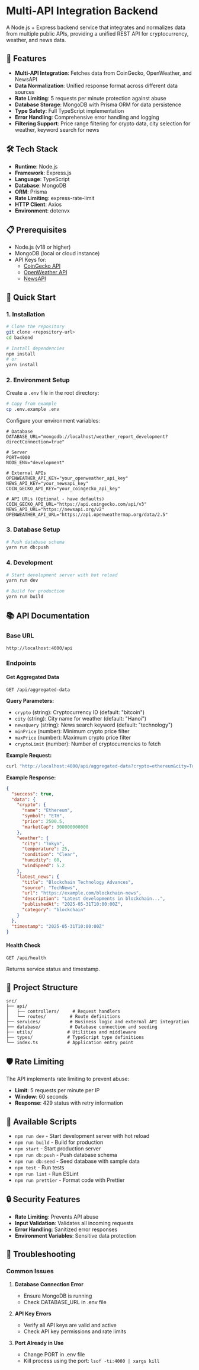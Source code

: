 # Multi-API Integration Backend

A Node.js + Express backend service that integrates and normalizes data from multiple public APIs, providing a unified REST API for cryptocurrency, weather, and news data.

## 🚀 Features

- **Multi-API Integration**: Fetches data from CoinGecko, OpenWeather, and NewsAPI
- **Data Normalization**: Unified response format across different data sources
- **Rate Limiting**: 5 requests per minute protection against abuse
- **Database Storage**: MongoDB with Prisma ORM for data persistence
- **Type Safety**: Full TypeScript implementation
- **Error Handling**: Comprehensive error handling and logging
- **Filtering Support**: Price range filtering for crypto data, city selection for weather, keyword search for news

## 🛠 Tech Stack

- **Runtime**: Node.js
- **Framework**: Express.js
- **Language**: TypeScript
- **Database**: MongoDB
- **ORM**: Prisma
- **Rate Limiting**: express-rate-limit
- **HTTP Client**: Axios
- **Environment**: dotenvx

## 📋 Prerequisites

- Node.js (v18 or higher)
- MongoDB (local or cloud instance)
- API Keys for:
  - [CoinGecko API](https://www.coingecko.com/en/api)
  - [OpenWeather API](https://openweathermap.org/api)
  - [NewsAPI](https://newsapi.org/)

## 🚀 Quick Start

### 1. Installation

```bash
# Clone the repository
git clone <repository-url>
cd backend

# Install dependencies
npm install
# or
yarn install
```

### 2. Environment Setup

Create a `.env` file in the root directory:

```bash
# Copy from example
cp .env.example .env
```

Configure your environment variables:

```env
# Database
DATABASE_URL="mongodb://localhost/weather_report_development?directConnection=true"

# Server
PORT=4000
NODE_ENV="development"

# External APIs
OPENWEATHER_API_KEY="your_openweather_api_key"
NEWS_API_KEY="your_newsapi_key"
COIN_GECKO_API_KEY="your_coingecko_api_key"

# API URLs (Optional - have defaults)
COIN_GECKO_API_URL="https://api.coingecko.com/api/v3"
NEWS_API_URL="https://newsapi.org/v2"
OPENWEATHER_API_URL="https://api.openweathermap.org/data/2.5"
```

### 3. Database Setup

```bash
# Push database schema
yarn run db:push

```

### 4. Development

```bash
# Start development server with hot reload
yarn run dev

# Build for production
yarn run build

```

## 📚 API Documentation

### Base URL

```
http://localhost:4000/api
```

### Endpoints

#### Get Aggregated Data

```http
GET /api/aggregated-data
```

**Query Parameters:**

- `crypto` (string): Cryptocurrency ID (default: "bitcoin")
- `city` (string): City name for weather (default: "Hanoi")
- `newsQuery` (string): News search keyword (default: "technology")
- `minPrice` (number): Minimum crypto price filter
- `maxPrice` (number): Maximum crypto price filter
- `cryptoLimit` (number): Number of cryptocurrencies to fetch

**Example Request:**

```bash
curl "http://localhost:4000/api/aggregated-data?crypto=ethereum&city=Tokyo&newsQuery=blockchain&minPrice=1000&maxPrice=5000"
```

**Example Response:**

```json
{
  "success": true,
  "data": {
    "crypto": {
      "name": "Ethereum",
      "symbol": "ETH",
      "price": 2500.5,
      "marketCap": 300000000000
    },
    "weather": {
      "city": "Tokyo",
      "temperature": 25,
      "condition": "Clear",
      "humidity": 60,
      "windSpeed": 5.2
    },
    "latest_news": {
      "title": "Blockchain Technology Advances",
      "source": "TechNews",
      "url": "https://example.com/blockchain-news",
      "description": "Latest developments in blockchain...",
      "publishedAt": "2025-05-31T10:00:00Z",
      "category": "blockchain"
    }
  },
  "timestamp": "2025-05-31T10:00:00Z"
}
```

#### Health Check

```http
GET /api/health
```

Returns service status and timestamp.

## 🔧 Project Structure

```
src/
├── api/
│   ├── controllers/     # Request handlers
│   └── routes/         # Route definitions
├── services/           # Business logic and external API integration
├── database/           # Database connection and seeding
├── utils/             # Utilities and middleware
├── types/             # TypeScript type definitions
└── index.ts           # Application entry point
```

## 🛡️ Rate Limiting

The API implements rate limiting to prevent abuse:

- **Limit**: 5 requests per minute per IP
- **Window**: 60 seconds
- **Response**: 429 status with retry information

## 📝 Available Scripts

- `npm run dev` - Start development server with hot reload
- `npm run build` - Build for production
- `npm start` - Start production server
- `npm run db:push` - Push database schema
- `npm run db:seed` - Seed database with sample data
- `npm test` - Run tests
- `npm run lint` - Run ESLint
- `npm run prettier` - Format code with Prettier

## 🔒 Security Features

- **Rate Limiting**: Prevents API abuse
- **Input Validation**: Validates all incoming requests
- **Error Handling**: Sanitized error responses
- **Environment Variables**: Sensitive data protection

## 🐛 Troubleshooting

### Common Issues

1. **Database Connection Error**

   - Ensure MongoDB is running
   - Check DATABASE_URL in .env file

2. **API Key Errors**

   - Verify all API keys are valid and active
   - Check API key permissions and rate limits

3. **Port Already in Use**
   - Change PORT in .env file
   - Kill process using the port: `lsof -ti:4000 | xargs kill`
